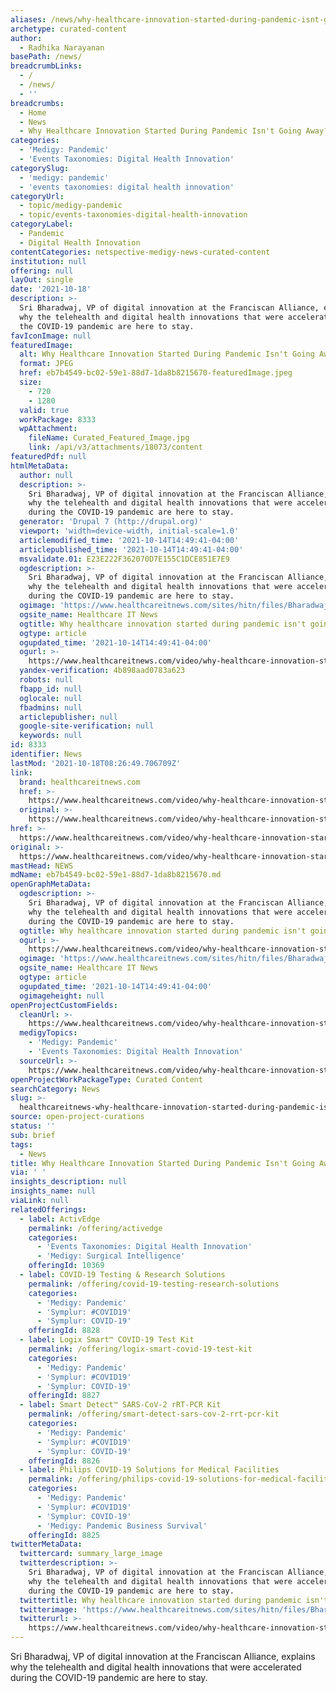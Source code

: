 ```yaml
---
aliases: /news/why-healthcare-innovation-started-during-pandemic-isnt-going-away
archetype: curated-content
author:
  - Radhika Narayanan
basePath: /news/
breadcrumbLinks:
  - /
  - /news/
  - ''
breadcrumbs:
  - Home
  - News
  - Why Healthcare Innovation Started During Pandemic Isn't Going Away?
categories:
  - 'Medigy: Pandemic'
  - 'Events Taxonomies: Digital Health Innovation'
categorySlug:
  - 'medigy: pandemic'
  - 'events taxonomies: digital health innovation'
categoryUrl:
  - topic/medigy-pandemic
  - topic/events-taxonomies-digital-health-innovation
categoryLabel:
  - Pandemic
  - Digital Health Innovation
contentCategories: netspective-medigy-news-curated-content
institution: null
offering: null
layOut: single
date: '2021-10-18'
description: >-
  Sri Bharadwaj, VP of digital innovation at the Franciscan Alliance, explains
  why the telehealth and digital health innovations that were accelerated during
  the COVID-19 pandemic are here to stay.
favIconImage: null
featuredImage:
  alt: Why Healthcare Innovation Started During Pandemic Isn't Going Away?
  format: JPEG
  href: eb7b4549-bc02-59e1-88d7-1da8b8215670-featuredImage.jpeg
  size:
    - 720
    - 1280
  valid: true
  workPackage: 8333
  wpAttachment:
    fileName: Curated_Featured_Image.jpg
    link: /api/v3/attachments/18073/content
featuredPdf: null
htmlMetaData:
  author: null
  description: >-
    Sri Bharadwaj, VP of digital innovation at the Franciscan Alliance, explains
    why the telehealth and digital health innovations that were accelerated
    during the COVID-19 pandemic are here to stay.
  generator: 'Drupal 7 (http://drupal.org)'
  viewport: 'width=device-width, initial-scale=1.0'
  articlemodified_time: '2021-10-14T14:49:41-04:00'
  articlepublished_time: '2021-10-14T14:49:41-04:00'
  msvalidate.01: E23E222F362070D7E155C1DCE851E7E9
  ogdescription: >-
    Sri Bharadwaj, VP of digital innovation at the Franciscan Alliance, explains
    why the telehealth and digital health innovations that were accelerated
    during the COVID-19 pandemic are here to stay.
  ogimage: 'https://www.healthcareitnews.com/sites/hitn/files/Bharadwaj.jpg'
  ogsite_name: Healthcare IT News
  ogtitle: Why healthcare innovation started during pandemic isn't going away
  ogtype: article
  ogupdated_time: '2021-10-14T14:49:41-04:00'
  ogurl: >-
    https://www.healthcareitnews.com/video/why-healthcare-innovation-started-during-pandemic-isnt-going-away
  yandex-verification: 4b898aad0783a623
  robots: null
  fbapp_id: null
  oglocale: null
  fbadmins: null
  articlepublisher: null
  google-site-verification: null
  keywords: null
id: 8333
identifier: News
lastMod: '2021-10-18T08:26:49.706709Z'
link:
  brand: healthcareitnews.com
  href: >-
    https://www.healthcareitnews.com/video/why-healthcare-innovation-started-during-pandemic-isnt-going-away
  original: >-
    https://www.healthcareitnews.com/video/why-healthcare-innovation-started-during-pandemic-isnt-going-away
href: >-
  https://www.healthcareitnews.com/video/why-healthcare-innovation-started-during-pandemic-isnt-going-away
original: >-
  https://www.healthcareitnews.com/video/why-healthcare-innovation-started-during-pandemic-isnt-going-away
mastHead: NEWS
mdName: eb7b4549-bc02-59e1-88d7-1da8b8215670.md
openGraphMetaData:
  ogdescription: >-
    Sri Bharadwaj, VP of digital innovation at the Franciscan Alliance, explains
    why the telehealth and digital health innovations that were accelerated
    during the COVID-19 pandemic are here to stay.
  ogtitle: Why healthcare innovation started during pandemic isn't going away
  ogurl: >-
    https://www.healthcareitnews.com/video/why-healthcare-innovation-started-during-pandemic-isnt-going-away
  ogimage: 'https://www.healthcareitnews.com/sites/hitn/files/Bharadwaj.jpg'
  ogsite_name: Healthcare IT News
  ogtype: article
  ogupdated_time: '2021-10-14T14:49:41-04:00'
  ogimageheight: null
openProjectCustomFields:
  cleanUrl: >-
    https://www.healthcareitnews.com/video/why-healthcare-innovation-started-during-pandemic-isnt-going-away
  medigyTopics:
    - 'Medigy: Pandemic'
    - 'Events Taxonomies: Digital Health Innovation'
  sourceUrl: >-
    https://www.healthcareitnews.com/video/why-healthcare-innovation-started-during-pandemic-isnt-going-away
openProjectWorkPackageType: Curated Content
searchCategory: News
slug: >-
  healthcareitnews-why-healthcare-innovation-started-during-pandemic-isnt-going-away
source: open-project-curations
status: ''
sub: brief
tags:
  - News
title: Why Healthcare Innovation Started During Pandemic Isn't Going Away?
via: ' '
insights_description: null
insights_name: null
viaLink: null
relatedOfferings:
  - label: ActivEdge
    permalink: /offering/activedge
    categories:
      - 'Events Taxonomies: Digital Health Innovation'
      - 'Medigy: Surgical Intelligence'
    offeringId: 10369
  - label: COVID-19 Testing & Research Solutions
    permalink: /offering/covid-19-testing-research-solutions
    categories:
      - 'Medigy: Pandemic'
      - 'Symplur: #COVID19'
      - 'Symplur: COVID-19'
    offeringId: 8828
  - label: Logix Smart™ COVID-19 Test Kit
    permalink: /offering/logix-smart-covid-19-test-kit
    categories:
      - 'Medigy: Pandemic'
      - 'Symplur: #COVID19'
      - 'Symplur: COVID-19'
    offeringId: 8827
  - label: Smart Detect™ SARS-CoV-2 rRT-PCR Kit
    permalink: /offering/smart-detect-sars-cov-2-rrt-pcr-kit
    categories:
      - 'Medigy: Pandemic'
      - 'Symplur: #COVID19'
      - 'Symplur: COVID-19'
    offeringId: 8826
  - label: Philips COVID-19 Solutions for Medical Facilities
    permalink: /offering/philips-covid-19-solutions-for-medical-facilities
    categories:
      - 'Medigy: Pandemic'
      - 'Symplur: #COVID19'
      - 'Symplur: COVID-19'
      - 'Medigy: Pandemic Business Survival'
    offeringId: 8825
twitterMetaData:
  twittercard: summary_large_image
  twitterdescription: >-
    Sri Bharadwaj, VP of digital innovation at the Franciscan Alliance, explains
    why the telehealth and digital health innovations that were accelerated
    during the COVID-19 pandemic are here to stay.
  twittertitle: Why healthcare innovation started during pandemic isn't going away
  twitterimage: 'https://www.healthcareitnews.com/sites/hitn/files/Bharadwaj.jpg'
  twitterurl: >-
    https://www.healthcareitnews.com/video/why-healthcare-innovation-started-during-pandemic-isnt-going-away
---
```

<p>Sri Bharadwaj, VP of digital innovation at the Franciscan Alliance, explains why the telehealth and digital health innovations that were accelerated during the COVID-19 pandemic are here to stay.</p>